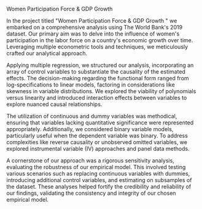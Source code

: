 Women Participation Force & GDP Growth

In the project titled "Women Participation Force & GDP Growth " we embarked on a comprehensive analysis using The World Bank's 2019 dataset. Our primary aim was to delve into the influence of women's participation in the labor force on a country's economic growth over time. Leveraging multiple econometric tools and techniques, we meticulously crafted our analytical approach.

Applying multiple regression, we structured our analysis, incorporating an array of control variables to substantiate the causality of the estimated effects. The decision-making regarding the functional form ranged from log-specifications to linear models, factoring in considerations like skewness in variable distributions. We explored the viability of polynomials versus linearity and introduced interaction effects between variables to explore nuanced causal relationships.

The utilization of continuous and dummy variables was methodical, ensuring that variables lacking quantitative significance were represented appropriately. Additionally, we considered binary variable models, particularly useful when the dependent variable was binary. To address complexities like reverse causality or unobserved omitted variables, we explored instrumental variable (IV) approaches and panel data methods.

A cornerstone of our approach was a rigorous sensitivity analysis, evaluating the robustness of our empirical model. This involved testing various scenarios such as replacing continuous variables with dummies, introducing additional control variables, and estimating on subsamples of the dataset. These analyses helped fortify the credibility and reliability of our findings, validating the consistency and integrity of our chosen empirical model.
